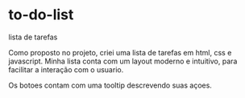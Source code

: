 # to-do-list

lista de tarefas

Como proposto no projeto, criei uma lista de tarefas em html, css e javascript.
Minha lista conta com um layout moderno e intuitivo, para facilitar a interação com o usuario.

Os botoes contam com uma tooltip descrevendo suas açoes.
